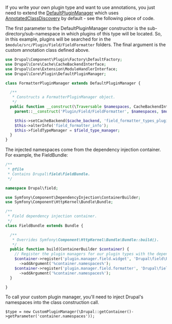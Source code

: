 If you write your own plugin type and want to use annotations, you just need to extend the [DefaultPluginManager](https://api.drupal.org/api/drupal/core%21lib%21Drupal%21Core%21Plugin%21DefaultPluginManager.php/class/DefaultPluginManager/) which uses [AnnotatedClassDiscovery](https://api.drupal.org/api/drupal/core%21lib%21Drupal%21Component%21Annotation%21Plugin%21Discovery%21AnnotatedClassDiscovery.php/8.2.x) by default - see the following piece of code.

The first parameter to the DefaultPluginManager constructor is the sub-directory/sub-namespace in which plugins of this type will be located. So, in this example, plugins will be searched for in the `$module/src/Plugin/Field/FieldFormatter` folders. The final argument is the custom annotation class defined above.

```php
use Drupal\Component\Plugin\Factory\DefaultFactory;
use Drupal\Core\Cache\CacheBackendInterface;
use Drupal\Core\Extension\ModuleHandlerInterface;
use Drupal\Core\Plugin\DefaultPluginManager;

class FormatterPluginManager extends DefaultPluginManager {

  /**
   * Constructs a FormatterPluginManager object.
   */
  public function __construct(\Traversable $namespaces, CacheBackendInterface $cache_backend, ModuleHandlerInterface $module_handler, FieldTypePluginManagerInterface $field_type_manager) {
    parent::__construct('Plugin/Field/FieldFormatter', $namespaces, $module_handler, 'Drupal\Core\Field\FormatterInterface', 'Drupal\Core\Field\Annotation\FieldFormatter');

    $this->setCacheBackend($cache_backend, 'field_formatter_types_plugins');
    $this->alterInfo('field_formatter_info');
    $this->fieldTypeManager = $field_type_manager;
  }
}

```

The injected namespaces come from the dependency injection container. For example, the FieldBundle:

```php
/**
 * @file
 * Contains Drupal\field\FieldBundle.
 */

namespace Drupal\field;

use Symfony\Component\DependencyInjection\ContainerBuilder;
use Symfony\Component\HttpKernel\Bundle\Bundle;

/**
 * Field dependency injection container.
 */
class FieldBundle extends Bundle {

  /**
   * Overrides Symfony\Component\HttpKernel\Bundle\Bundle::build().
   */
  public function build(ContainerBuilder $container) {
    // Register the plugin managers for our plugin types with the dependency injection container.
    $container->register('plugin.manager.field.widget', 'Drupal\field\Plugin\Type\Widget\WidgetPluginManager')
      ->addArgument('%container.namespaces%');
    $container->register('plugin.manager.field.formatter', 'Drupal\field\Plugin\Type\Formatter\FormatterPluginManager')
      ->addArgument('%container.namespaces%');
  }

}

```

To call your custom plugin manager, you'll need to inject Drupal's namespaces into the class construction call.

`$type = new CustomPluginManager(\Drupal::getContainer()->getParameter('container.namespaces')); `